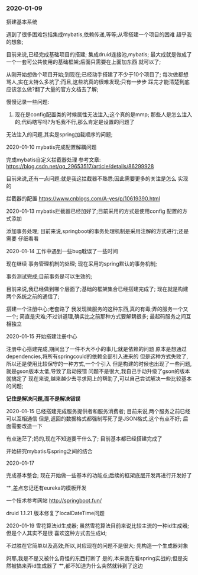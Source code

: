 ### 2020-01-09
搭建基本系统

遇到了很多困难包括集成mybatis,依赖传递,等等;从零搭建一个项目的困难
超乎我的想象;

目前来说,已经完成基础项目的搭建;
集成druid连接池,mybatis;
最大成就是做成了一个一套可公共使用的基础框架;后面只需要在上面加东西
就可以了;

从刚开始想做个项目开始;到现在;已经动手搭建了不少于10个项目了;
每次做都想骂人,实在太特么多坑了;而且,这些坑真的很难发现;只有一步步
踩完才能清楚到底应该怎么做?翻了大量的官方文档去了解;


慢慢记录一些问题:
1. 现在是config配置类的时候属性无法注入;这个真的是mmp;
那些人是怎么注入的;代码瞎写吗?为毛我不行,那么肯定是设置的问题了

无法注入的问题,其实是spring加载顺序的问题;


2020-01-10
mybatis完成配置解耦问题

完成mybatis自定义拦截器处理
参考文章:
https://blog.csdn.net/qq_29653517/article/details/86299928

目前来说,还有一点问题;就是我这拦截器不熟悉;因此需要更多的关注是怎么
实现的

拦截器的配置
https://www.cnblogs.com/A-yes/p/10619390.html

2020-01-13 mybatis拦截器已经加好了;目前采用的方式是使用config
配置的方式添加

添加事务处理;
目前来说,springboot的事务处理机制是采用注解的方式进行;还是需要
仔细看看

2020-01-14
工作中遇到一些bug耽误了一些时间


现在继续
事务管理机制的处理;
现在采用的spring默认的事务机制;

事务测试完成;目前事务是可以生效的;

目前来说,我已经做到哪个层面了;基础的框架集合已经搭建完成了;
现在就是构建两个系统之前的通信了;


搭建一个注册中心;老套路了
我发现微服务的这种东西,真的有毒;弄的服务一个又一个;
简直是灾难;不过讲道理,确实比之前那种方式要解耦很多;
最起码服务之间互相独立

2020-01-15 开始搭建注册中心

注册中心搭建完成,期间出了一件不大不小的事儿;就是依赖的问题
原本是想通过dependencies,将所有springcould的依赖全部引入进来的
但是这种方式失败了,所以还是使用比较保守的一种方式,一个个引入
但是构建的时候也出现了一些问题,就是gson版本太低,导致了启动报错
问题不是很大,我自己手动升级了gson的版本就搞定了
现在来说,越来越少去寻求网上的帮助了,可以自己尝试解决一些比较基本
的问题;

**记住是解决问题,而不是解决错误**


2020-01-15 已经搭建完成服务提供者和服务消费者;
目前来说,两个服务之前已经可以互相通信
但是,返回的数据格式都强制写死了是JSON格式,这个有点不好;
后面需要改造一下


有点迷茫了;妈的,现在不知道要干什么了;
目前基本都已经搭建完成了


开始研究mybatis与spring之间的结合

2020-01-17 

完成基本整合;
现在开始做一些基本的功能点;后续的框架底层开发再进行开发好了

艹,差点忘记还有eureka的模板开发

一个技术参考网站
http://springboot.fun/

druid 1.1.21 版本修复了localDateTime问题

2020-01-19
雪花算法id生成器;
虽然雪花算法目前来说比较主流的一种id生成器;但是个人其实不是很
喜欢这种方式去生成id;

不过胜在它简单以及高效;所以,对应现在的问题不是很大;
先构造一个生成器对象


妈耶,我是不是又被什么奇怪的东西打断了
是的,本来我在看spring实战的;但是突然被搞来弄id生成器了
艹,都不知道为什么突然就转到了这边